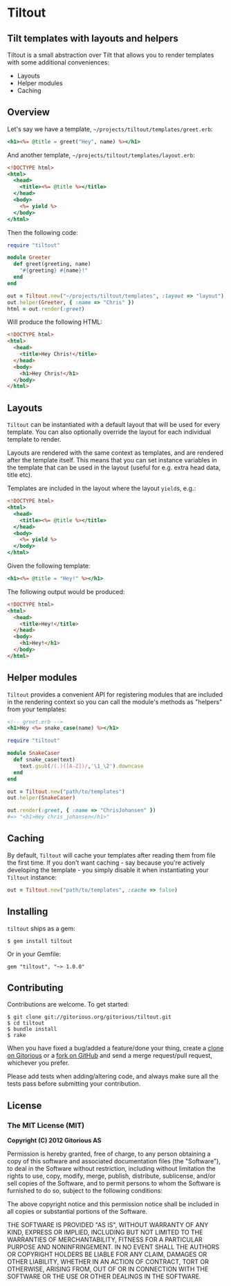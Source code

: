 # Tiltout

## Tilt templates with layouts and helpers

Tiltout is a small abstraction over Tilt that allows you to render templates
with some additional conveniences:

* Layouts
* Helper modules
* Caching

## Overview

Let's say we have a template, `~/projects/tiltout/templates/greet.erb`:

```rhtml
<h1><%= @title = greet("Hey", name) %></h1>
```

And another template, `~/projects/tiltout/templates/layout.erb`:

```rhtml
<!DOCTYPE html>
<html>
  <head>
    <title><%= @title %></title>
  </head>
  <body>
    <%= yield %>
  </body>
</html>
```

Then the following code:

```ruby
require "tiltout"

module Greeter
  def greet(greeting, name)
    "#{greeting} #{name}!"
  end
end

out = Tiltout.new("~/projects/tiltout/templates", :layout => "layout")
out.helper(Greeter, { :name => "Chris" })
html = out.render(:greet)
```

Will produce the following HTML:

```html
<!DOCTYPE html>
<html>
  <head>
    <title>Hey Chris!</title>
  </head>
  <body>
    <h1>Hey Chris!</h1>
  </body>
</html>
```

## Layouts

`Tiltout` can be instantiated with a default layout that will be used for every
template. You can also optionally override the layout for each individual
template to render.

Layouts are rendered with the same context as templates, and are rendered after
the template itself. This means that you can set instance variables in the
template that can be used in the layout (useful for e.g. extra head data, title
etc).

Templates are included in the layout where the layout `yield`s, e.g.:

```rhtml
<!DOCTYPE html>
<html>
  <head>
    <title><%= @title %></title>
  </head>
  <body>
    <%= yield %>
  </body>
</html>
```

Given the following template:

```rhtml
<h1><%= @title = "Hey!" %></h1>
```

The following output would be produced:

```html
<!DOCTYPE html>
<html>
  <head>
    <title>Hey!</title>
  </head>
  <body>
    <h1>Hey!</h1>
  </body>
</html>
```

## Helper modules

`Tiltout` provides a convenient API for registering modules that are included in
the rendering context so you can call the module's methods as "helpers" from
your templates:

```rhtml
<!-- greet.erb -->
<h1>Hey <%= snake_case(name) %></h1>
```

```ruby
require "tiltout"

module SnakeCaser
  def snake_case(text)
    text.gsub(/(.)([A-Z])/,'\1_\2').downcase
  end
end

out = Tiltout.new("path/to/templates")
out.helper(SnakeCaser)

out.render(:greet, { :name => "ChrisJohansen" })
#=> "<h1>Hey chris_johansen</h1>"
```

## Caching

By default, `Tiltout` will cache your templates after reading them from file the
first time. If you don't want caching - say because you're actively developing
the template - you simply disable it when instantiating your `Tiltout` instance:

```ruby
out = Tiltout.new("path/to/templates", :cache => false)
```

## Installing

`tiltout` ships as a gem:

    $ gem install tiltout

Or in your Gemfile:

    gem "tiltout", "~> 1.0.0"

## Contributing

Contributions are welcome. To get started:

    $ git clone git://gitorious.org/gitorious/tiltout.git
    $ cd tiltout
    $ bundle install
    $ rake

When you have fixed a bug/added a feature/done your thing, create a
[clone on Gitorious](http://gitorious.org/gitorious/tiltout) or a
[fork on GitHub](http://github.com/cjohansen/tiltout) and send a
merge request/pull request, whichever you prefer.

Please add tests when adding/altering code, and always make sure all the tests
pass before submitting your contribution.

## License

### The MIT License (MIT)

**Copyright (C) 2012 Gitorious AS**

Permission is hereby granted, free of charge, to any person obtaining a copy of
this software and associated documentation files (the "Software"), to deal in
the Software without restriction, including without limitation the rights to
use, copy, modify, merge, publish, distribute, sublicense, and/or sell copies of
the Software, and to permit persons to whom the Software is furnished to do so,
subject to the following conditions:

The above copyright notice and this permission notice shall be included in all
copies or substantial portions of the Software.

THE SOFTWARE IS PROVIDED "AS IS", WITHOUT WARRANTY OF ANY KIND, EXPRESS OR
IMPLIED, INCLUDING BUT NOT LIMITED TO THE WARRANTIES OF MERCHANTABILITY, FITNESS
FOR A PARTICULAR PURPOSE AND NONINFRINGEMENT. IN NO EVENT SHALL THE AUTHORS OR
COPYRIGHT HOLDERS BE LIABLE FOR ANY CLAIM, DAMAGES OR OTHER LIABILITY, WHETHER
IN AN ACTION OF CONTRACT, TORT OR OTHERWISE, ARISING FROM, OUT OF OR IN
CONNECTION WITH THE SOFTWARE OR THE USE OR OTHER DEALINGS IN THE SOFTWARE.
